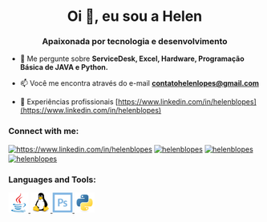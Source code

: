 <h1 align="center">Oi 👋, eu sou a Helen</h1>
<h3 align="center">Apaixonada por tecnologia e desenvolvimento</h3>

- 💬 Me pergunte sobre **ServiceDesk, Excel, Hardware, Programação Básica de JAVA e Python.**

- 📫 Você me encontra através do e-mail **contatohelenlopes@gmail.com**

- 📄 Experiências profissionais [https://www.linkedin.com/in/helenblopes](https://www.linkedin.com/in/helenblopes)

<h3 align="left">Connect with me:</h3>
<p align="left">
<a href="https://linkedin.com/in/https://www.linkedin.com/in/helenblopes" target="blank"><img align="center" src="https://raw.githubusercontent.com/rahuldkjain/github-profile-readme-generator/master/src/images/icons/Social/linked-in-alt.svg" alt="https://www.linkedin.com/in/helenblopes" height="30" width="40" /></a>
<a href="https://fb.com/helenblopes" target="blank"><img align="center" src="https://raw.githubusercontent.com/rahuldkjain/github-profile-readme-generator/master/src/images/icons/Social/facebook.svg" alt="helenblopes" height="30" width="40" /></a>
<a href="https://instagram.com/helenblopes" target="blank"><img align="center" src="https://raw.githubusercontent.com/rahuldkjain/github-profile-readme-generator/master/src/images/icons/Social/instagram.svg" alt="helenblopes" height="30" width="40" /></a>
<a href="https://discord.gg/helenblopes" target="blank"><img align="center" src="https://raw.githubusercontent.com/rahuldkjain/github-profile-readme-generator/master/src/images/icons/Social/discord.svg" alt="helenblopes" height="30" width="40" /></a>
</p>

<h3 align="left">Languages and Tools:</h3>
<p align="left"> <a href="https://www.java.com" target="_blank" rel="noreferrer"> <img src="https://raw.githubusercontent.com/devicons/devicon/master/icons/java/java-original.svg" alt="java" width="40" height="40"/> </a> <a href="https://www.linux.org/" target="_blank" rel="noreferrer"> <img src="https://raw.githubusercontent.com/devicons/devicon/master/icons/linux/linux-original.svg" alt="linux" width="40" height="40"/> </a> <a href="https://www.photoshop.com/en" target="_blank" rel="noreferrer"> <img src="https://raw.githubusercontent.com/devicons/devicon/master/icons/photoshop/photoshop-line.svg" alt="photoshop" width="40" height="40"/> </a> <a href="https://www.python.org" target="_blank" rel="noreferrer"> <img src="https://raw.githubusercontent.com/devicons/devicon/master/icons/python/python-original.svg" alt="python" width="40" height="40"/> </a> </p>


<!---
helenblopes/helenblopes is a ✨ special ✨ repository because its `README.md` (this file) appears on your GitHub profile.
You can click the Preview link to take a look at your changes.
--->
